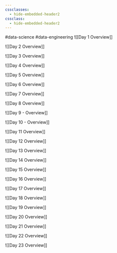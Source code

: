 ```yaml
---
cssclasses:
  - hide-embedded-header2
cssclass:
  - hide-embedded-header2
---
```


#data-science #data-engineering 
![[Day 1 Overview]]

![[Day 2 Overview]]

![[Day 3 Overview]]

![[Day 4 Overview]]

![[Day 5 Overview]]

![[Day 6 Overview]]

![[Day 7 Overview]]

![[Day 8 Overview]]

![[Day 9 - Overview]]

![[Day 10 - Overview]]

![[Day 11 Overview]]

![[Day 12 Overview]]

![[Day 13 Overview]]

![[Day 14 Overview]]

![[Day 15 Overview]]

![[Day 16 Overview]]

![[Day 17 Overview]]

![[Day 18 Overview]]

![[Day 19 Overview]]

![[Day 20 Overview]]

![[Day 21 Overview]]

![[Day 22 Overview]]

![[Day 23 Overview]]